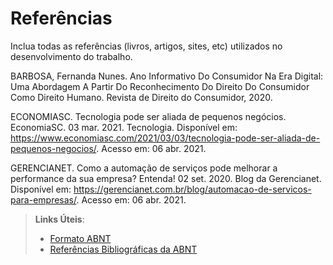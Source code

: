 # Referências

Inclua todas as referências (livros, artigos, sites, etc) utilizados no desenvolvimento do trabalho.

BARBOSA, Fernanda Nunes. Ano Informativo Do Consumidor Na Era Digital: Uma Abordagem A Partir Do Reconhecimento Do Direito Do Consumidor Como Direito Humano. Revista de Direito do Consumidor, 2020.

ECONOMIASC. Tecnologia pode ser aliada de pequenos negócios. EconomiaSC. 03 mar. 2021. Tecnologia. Disponível em: https://www.economiasc.com/2021/03/03/tecnologia-pode-ser-aliada-de-pequenos-negocios/. Acesso em: 06 abr. 2021.

GERENCIANET. Como a automação de serviços pode melhorar a performance da sua empresa? Entenda! 02 set. 2020. Blog da Gerencianet. Disponível em: https://gerencianet.com.br/blog/automacao-de-servicos-para-empresas/. Acesso em: 06 abr. 2021.




> **Links Úteis**:
> - [Formato ABNT](https://www.normastecnicas.com/abnt/trabalhos-academicos/referencias/)
> - [Referências Bibliográficas da ABNT](https://comunidade.rockcontent.com/referencia-bibliografica-abnt/)
